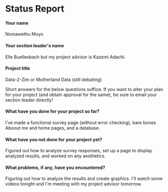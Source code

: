 # Status Report

#### Your name

Nomawethu Moyo

#### Your section leader's name

Elle Buellesbach but my project advisor is Kazemi Adachi.

#### Project title

Data-2-Zim or Motherland Data (still debating)

Short answers for the below questions suffice. If you want to alter your plan for your project (and obtain approval for the same), be sure to email your section leader directly!

#### What have you done for your project so far?

I've made a functional survey page (without error checking), bare bones Aboout me and home pages, and a database.

#### What have you not done for your project yet?

Figured out how to analyze survey responses, set up a page to display analyzed results, and worked on any aesthetics.

#### What problems, if any, have you encountered?

Figuring out how to analyze the results and create graphics. I'll watch some videos tonight and I'm meeting with my project advisor tomorrow.

